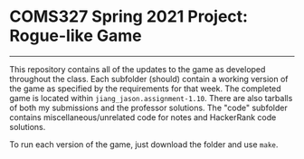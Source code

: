 # COMS327 Spring 2021 Project: Rogue-like Game
---

This repository contains all of the updates to the game as developed throughout the class.
Each subfolder (should) contain a working version of the game as specified by the requirements for that week.
The completed game is located within `jiang_jason.assignment-1.10`.
There are also tarballs of both my submissions and the professor solutions.
The "code" subfolder contains miscellaneous/unrelated code for notes and HackerRank code solutions.

To run each version of the game, just download the folder and use `make`.
